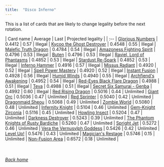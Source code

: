 ```yaml
---
title:  "Disco Inferno"
---
```


This is a list of cards that are likely to change legality before the next rotation.

| Card name | Average | Last | Projected legality |
| :-- |
[Glorious Numbers](https://db.ygoprodeck.com/card/?search=Glorious%20Numbers) | 0.4412 | 0.57 | Illegal |
[Kycoo the Ghost Destroyer](https://db.ygoprodeck.com/card/?search=Kycoo%20the%20Ghost%20Destroyer) | 0.4548 | 0.55 | Illegal |
[Malefic Truth Dragon](https://db.ygoprodeck.com/card/?search=Malefic%20Truth%20Dragon) | 0.4784 | 0.54 | Illegal |
[Amazoness Fighting Spirit](https://db.ygoprodeck.com/card/?search=Amazoness%20Fighting%20Spirit) | 0.4796 | 0.53 | Illegal |
[Buten](https://db.ygoprodeck.com/card/?search=Buten) | 0.4796 | 0.53 | Illegal |
[Raviel, Lord of Phantasms](https://db.ygoprodeck.com/card/?search=Raviel,%20Lord%20of%20Phantasms) | 0.4852 | 0.53 | Illegal |
[Stardust Re-Spark](https://db.ygoprodeck.com/card/?search=Stardust%20Re-Spark) | 0.4852 | 0.53 | Illegal |
[Inferno Hammer](https://db.ygoprodeck.com/card/?search=Inferno%20Hammer) | 0.4916 | 0.57 | Illegal |
[Missus Radiant](https://db.ygoprodeck.com/card/?search=Missus%20Radiant) | 0.4920 | 0.52 | Illegal |
[Spell Power Mastery](https://db.ygoprodeck.com/card/?search=Spell%20Power%20Mastery) | 0.4920 | 0.52 | Illegal |
[Instant Fusion](https://db.ygoprodeck.com/card/?search=Instant%20Fusion) | 0.4928 | 0.56 | Illegal |
[Humid Winds](https://db.ygoprodeck.com/card/?search=Humid%20Winds) | 0.4940 | 0.55 | Illegal |
[Archfiend's Awakening](https://db.ygoprodeck.com/card/?search=Archfiend's%20Awakening) | 0.4952 | 0.54 | Illegal |
[Red-Eyes Black Flare Dragon](https://db.ygoprodeck.com/card/?search=Red-Eyes%20Black%20Flare%20Dragon) | 0.4988 | 0.51 | Illegal |
[Teva](https://db.ygoprodeck.com/card/?search=Teva) | 0.4988 | 0.51 | Illegal |
[Secret Six Samurai - Genba](https://db.ygoprodeck.com/card/?search=Secret%20Six%20Samurai%20-%20Genba) | 0.4992 | 0.60 | Illegal |
[Red Rising Dragon](https://db.ygoprodeck.com/card/?search=Red%20Rising%20Dragon) | 0.5016 | 0.44 | Unlimited |
[Giant Orc](https://db.ygoprodeck.com/card/?search=Giant%20Orc) | 0.5036 | 0.47 | Unlimited |
[Red Sprinter](https://db.ygoprodeck.com/card/?search=Red%20Sprinter) | 0.5040 | 0.42 | Unlimited |
[Dragonmaid Sheou](https://db.ygoprodeck.com/card/?search=Dragonmaid%20Sheou) | 0.5068 | 0.49 | Unlimited |
[Zombie World](https://db.ygoprodeck.com/card/?search=Zombie%20World) | 0.5080 | 0.48 | Unlimited |
[Infernity Knight](https://db.ygoprodeck.com/card/?search=Infernity%20Knight) | 0.5104 | 0.46 | Unlimited |
[Gem-Knight Zirconia](https://db.ygoprodeck.com/card/?search=Gem-Knight%20Zirconia) | 0.5116 | 0.45 | Unlimited |
[Howling Insect](https://db.ygoprodeck.com/card/?search=Howling%20Insect) | 0.5204 | 0.47 | Unlimited |
[Darkness Destroyer](https://db.ygoprodeck.com/card/?search=Darkness%20Destroyer) | 0.5243 | 0.39 | Unlimited |
[The Phantom Knights of Rusty Bardiche](https://db.ygoprodeck.com/card/?search=The%20Phantom%20Knights%20of%20Rusty%20Bardiche) | 0.5260 | 0.47 | Unlimited |
[Spright Jet](https://db.ygoprodeck.com/card/?search=Spright%20Jet) | 0.5272 | 0.46 | Unlimited |
[Vera the Vernusylph Goddess](https://db.ygoprodeck.com/card/?search=Vera%20the%20Vernusylph%20Goddess) | 0.5426 | 0.42 | Unlimited |
[Level Up!](https://db.ygoprodeck.com/card/?search=Level%20Up!) | 0.5476 | 0.43 | Unlimited |
[Magician's Restage](https://db.ygoprodeck.com/card/?search=Magician's%20Restage) | 0.5746 | 0.15 | Unlimited |
[Non-Fusion Area](https://db.ygoprodeck.com/card/?search=Non-Fusion%20Area) | 0.6572 | 0.18 | Unlimited |

<br>

###### [Back home](index)